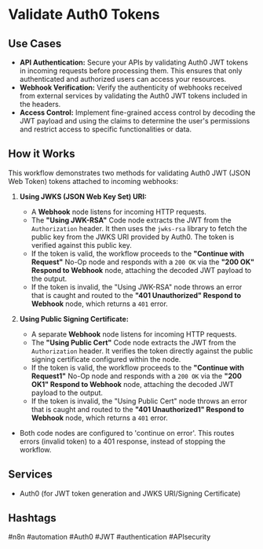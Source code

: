 # Validate Auth0 Tokens

## Use Cases

- **API Authentication:** Secure your APIs by validating Auth0 JWT tokens in incoming requests before processing them. This ensures that only authenticated and authorized users can access your resources.
- **Webhook Verification:** Verify the authenticity of webhooks received from external services by validating the Auth0 JWT tokens included in the headers.
- **Access Control:** Implement fine-grained access control by decoding the JWT payload and using the claims to determine the user's permissions and restrict access to specific functionalities or data.

## How it Works

This workflow demonstrates two methods for validating Auth0 JWT (JSON Web Token) tokens attached to incoming webhooks:

1.  **Using JWKS (JSON Web Key Set) URI:**
    *   A **Webhook** node listens for incoming HTTP requests.
    *   The **"Using JWK-RSA"** Code node extracts the JWT from the `Authorization` header.  It then uses the `jwks-rsa` library to fetch the public key from the JWKS URI provided by Auth0. The token is verified against this public key.
    *   If the token is valid, the workflow proceeds to the **"Continue with Request"** No-Op node and responds with a `200 OK` via the **"200 OK" Respond to Webhook** node, attaching the decoded JWT payload to the output.
    *   If the token is invalid, the "Using JWK-RSA" node throws an error that is caught and routed to the **"401 Unauthorized" Respond to Webhook** node, which returns a `401` error.

2.  **Using Public Signing Certificate:**
    *   A separate **Webhook** node listens for incoming HTTP requests.
    *   The **"Using Public Cert"** Code node extracts the JWT from the `Authorization` header. It verifies the token directly against the public signing certificate configured within the node.
    *   If the token is valid, the workflow proceeds to the **"Continue with Request1"** No-Op node and responds with a `200 OK` via the **"200 OK1" Respond to Webhook** node, attaching the decoded JWT payload to the output.
    *   If the token is invalid, the "Using Public Cert" node throws an error that is caught and routed to the **"401 Unauthorized1" Respond to Webhook** node, which returns a `401` error.

*   Both code nodes are configured to 'continue on error'. This routes errors (invalid token) to a 401 response, instead of stopping the workflow.

## Services

*   Auth0 (for JWT token generation and JWKS URI/Signing Certificate)

## Hashtags

#n8n #automation #Auth0 #JWT #authentication #APIsecurity
